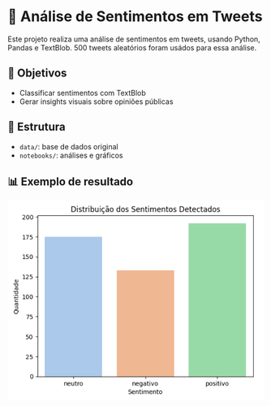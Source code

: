 # 🧠 Análise de Sentimentos em Tweets

Este projeto realiza uma análise de sentimentos em tweets, usando Python, Pandas e TextBlob.
500 tweets aleatórios foram usádos para essa análise.

## 📌 Objetivos
- Classificar sentimentos com TextBlob
- Gerar insights visuais sobre opiniões públicas

## 📁 Estrutura
- `data/`: base de dados original
- `notebooks/`: análises e gráficos

## 📊 Exemplo de resultado
![Exemplo de gráfico](notebooks/grafico_sentimentos.png)
